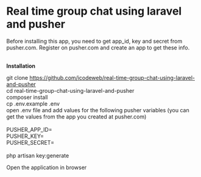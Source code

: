 # Real time group chat using laravel and pusher

Before installing this app, you need to get  app_id, key and secret from pusher.com.  Register on pusher.com and create an app to get these info. <br><br>

<b>Installation</b>

git clone https://github.com/icodeweb/real-time-group-chat-using-laravel-and-pusher <br>
cd real-time-group-chat-using-laravel-and-pusher <br>
composer install <br>
cp .env.example .env <br>
open .env file and add values for the following pusher variables (you can get the values from the app you created at pusher.com)<br><br>
PUSHER_APP_ID=<br>
PUSHER_KEY=<br>
PUSHER_SECRET=<br>
<br>
php artisan key:generate <br>

Open the application in browser 


